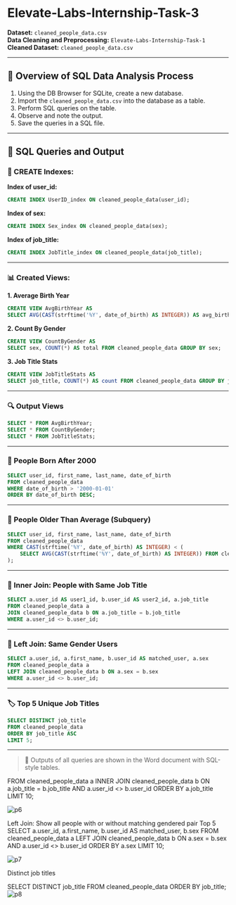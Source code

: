
# Elevate-Labs-Internship-Task-3

**Dataset:** `cleaned_people_data.csv`  
**Data Cleaning and Preprocessing:** `Elevate-Labs-Internship-Task-1`  
**Cleaned Dataset:** `cleaned_people_data.csv`

---

## 🔧 Overview of SQL Data Analysis Process

1. Using the DB Browser for SQLite, create a new database.
2. Import the `cleaned_people_data.csv` into the database as a table.
3. Perform SQL queries on the table.
4. Observe and note the output.
5. Save the queries in a SQL file.

---

## 🧾 SQL Queries and Output

### 📌 CREATE Indexes:

**Index of user_id:**
```sql
CREATE INDEX UserID_index ON cleaned_people_data(user_id);
```

**Index of sex:**
```sql
CREATE INDEX Sex_index ON cleaned_people_data(sex);
```

**Index of job_title:**
```sql
CREATE INDEX JobTitle_index ON cleaned_people_data(job_title);
```

---

### 📊 Created Views:

**1. Average Birth Year**
```sql
CREATE VIEW AvgBirthYear AS
SELECT AVG(CAST(strftime('%Y', date_of_birth) AS INTEGER)) AS avg_birth_year FROM cleaned_people_data;
```

**2. Count By Gender**
```sql
CREATE VIEW CountByGender AS
SELECT sex, COUNT(*) AS total FROM cleaned_people_data GROUP BY sex;
```

**3. Job Title Stats**
```sql
CREATE VIEW JobTitleStats AS
SELECT job_title, COUNT(*) AS count FROM cleaned_people_data GROUP BY job_title ORDER BY count DESC;
```

---

### 🔍 Output Views

```sql
SELECT * FROM AvgBirthYear;
SELECT * FROM CountByGender;
SELECT * FROM JobTitleStats;
```

---

### 👶 People Born After 2000

```sql
SELECT user_id, first_name, last_name, date_of_birth
FROM cleaned_people_data
WHERE date_of_birth > '2000-01-01'
ORDER BY date_of_birth DESC;
```

---

### 🧓 People Older Than Average (Subquery)

```sql
SELECT user_id, first_name, last_name, date_of_birth
FROM cleaned_people_data
WHERE CAST(strftime('%Y', date_of_birth) AS INTEGER) < (
    SELECT AVG(CAST(strftime('%Y', date_of_birth) AS INTEGER)) FROM cleaned_people_data
);
```

---

### 🤝 Inner Join: People with Same Job Title

```sql
SELECT a.user_id AS user1_id, b.user_id AS user2_id, a.job_title
FROM cleaned_people_data a
JOIN cleaned_people_data b ON a.job_title = b.job_title
WHERE a.user_id <> b.user_id;
```

---

### 🧬 Left Join: Same Gender Users

```sql
SELECT a.user_id, a.first_name, b.user_id AS matched_user, a.sex
FROM cleaned_people_data a
LEFT JOIN cleaned_people_data b ON a.sex = b.sex
WHERE a.user_id <> b.user_id;
```

---

### 🏷️ Top 5 Unique Job Titles

```sql
SELECT DISTINCT job_title
FROM cleaned_people_data
ORDER BY job_title ASC
LIMIT 5;
```

---

> 📁 Outputs of all queries are shown in the Word document with SQL-style tables.

FROM cleaned_people_data a
INNER JOIN cleaned_people_data b ON a.job_title = b.job_title AND a.user_id <> b.user_id
ORDER BY a.job_title LIMIT 10;

![p6](https://github.com/user-attachments/assets/2a4023d2-f317-4320-b1b7-863403a0d7cb)

 Left Join: Show all people with or without matching gendered pair 
 Top 5
SELECT a.user_id, a.first_name, b.user_id AS matched_user, b.sex
FROM cleaned_people_data a
LEFT JOIN cleaned_people_data b ON a.sex = b.sex AND a.user_id <> b.user_id
ORDER BY a.sex LIMIT 10;

![p7](https://github.com/user-attachments/assets/141345c2-e313-4503-8558-73d5dc80160b)

Distinct job titles

SELECT DISTINCT job_title FROM cleaned_people_data ORDER BY job_title;
![p8](https://github.com/user-attachments/assets/d97992f5-65ba-4411-ad37-5294fb84e995)
